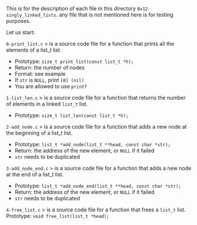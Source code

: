This is for the description of each file in this directory `0x12-singly_linked_lists`.
any file that is not mentioned here is for testing purposes.

Let us start:

`0-print_list.c` > is a source code file for a function that prints all the elements of a list_t list.
- Prototype: `size_t print_list(const list_t *h);`
- Return: the number of nodes
- Format: see example
- If `str` is `NULL`, print `[0] (nil)`
- You are allowed to use `printf`

`1-list_len.c` > is a source code file for a function that returns the number of elements in a linked `list_t` list.
- Prototype: `size_t list_len(const list_t *h);`

`2-add_node.c` > is a source code file for a function that adds a new node at the beginning of a list_t list.
- Prototype: `list_t *add_node(list_t **head, const char *str);`
- Return: the address of the new element, or `NULL` if it failed
- `str` needs to be duplicated

`3-add_node_end.c` > is a source code file for a function that adds a new node at the end of a list_t list.
- Prototype: `list_t *add_node_end(list_t **head, const char *str);`
- Return: the address of the new element, or `NULL` if it failed
- `str` needs to be duplicated

`4-free_list.c` > is a source code file for a function that frees a `list_t` list.
Prototype: `void free_list(list_t *head);`
